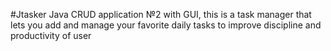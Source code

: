 #Jtasker
Java CRUD application №2 with GUI,
this is a task manager that lets you add 
and manage your favorite daily tasks
to improve discipline and productivity of user